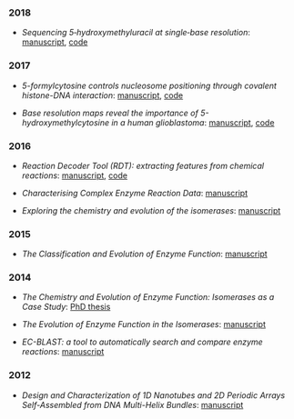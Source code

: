 ### 2018

- *Sequencing 5‐hydroxymethyluracil at single‐base resolution*: [manuscript](https://onlinelibrary.wiley.com/doi/abs/10.1002/anie.201804046), [code](https://github.com/sblab-bioinformatics/5hmUseq)

### 2017

- *5-formylcytosine controls nucleosome positioning through covalent histone-DNA interaction*: [manuscript](https://www.biorxiv.org/content/early/2017/11/24/224444), [code](https://github.com/sblab-bioinformatics/5fC-nucleosome)

- *Base resolution maps reveal the importance of 5-hydroxymethylcytosine in a human glioblastoma*: [manuscript](https://www.nature.com/articles/s41525-017-0007-6), [code](https://github.com/sblab-bioinformatics/epigenetics-of-glioblastoma)

### 2016

- *Reaction Decoder Tool (RDT): extracting features from chemical reactions*: [manuscript](https://academic.oup.com/bioinformatics/article/32/13/2065/1743096), [code](https://github.com/asad/ReactionDecoder)

- *Characterising Complex Enzyme Reaction Data*: [manuscript](http://journals.plos.org/plosone/article?id=10.1371/journal.pone.0147952)

- *Exploring the chemistry and evolution of the isomerases*: [manuscript](http://www.pnas.org/content/113/7/1796.short)

### 2015

- *The Classification and Evolution of Enzyme Function*: [manuscript](https://www.sciencedirect.com/science/article/pii/S0006349515004002)

### 2014

- *The Chemistry and Evolution of Enzyme Function: Isomerases as a Case Study*: [PhD thesis](https://www.repository.cam.ac.uk/handle/1810/246994)

- *The Evolution of Enzyme Function in the Isomerases*: [manuscript](https://www.sciencedirect.com/science/article/pii/S0959440X14000669)

- *EC-BLAST: a tool to automatically search and compare enzyme reactions*: [manuscript](https://www.nature.com/articles/nmeth.2803)

### 2012

- *Design and Characterization of 1D Nanotubes and 2D Periodic Arrays Self-Assembled from DNA Multi-Helix Bundles*: [manuscript](https://pubs.acs.org/doi/abs/10.1021/ja207976q)



